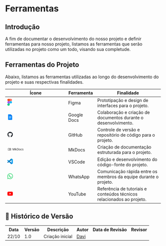 # Ferramentas

## Introdução

A fim de documentar o desenvolvimento do nosso projeto e definir ferramentas para nosso projeto, listamos as ferramentas que serão utilizadas no projeto como um todo, visando sua completude. 

## Ferramentas do Projeto

Abaixo, listamos as ferramentas utilizadas ao longo do desenvolvimento do projeto e suas respectivas finalidades.

<div align= "center">
    <table>
        <thead>
            <tr>
                <th>Ícone</th>
                <th>Ferramenta</th>
                <th>Finalidade</th>
            </tr>
        </thead>
        <tbody>
            <tr>
                <td> <img  alt="img_Figma" src="../../assets/ferramentas/figma.png" style="width: 8%; height: auto; object-fit: cover;"></td>
                <td>Figma</td>
                <td>Prototipação e design de interfaces para o projeto.</td>
            </tr>
            <tr>
                <td><img src="../../assets/ferramentas/gdocs.png"  style="width: 10%; height: auto; object-fit: cover;"></td>
                <td>Google Docs</td>
                <td>Colaboração e criação de documentos durante o desenvolvimento.</td>
            </tr>
            <tr>
                <td><img src="../../assets/ferramentas/github.png"  style="width: 10%; height: auto; object-fit: cover;"></td>
                <td>GitHub</td>
                <td>Controle de versão e repositório de código para o projeto.</td>
            </tr>
            <tr>
                <td><img src="../../assets/ferramentas/mkdocs.png" style="width: 30%; height: auto; object-fit: cover;"></td>
                <td>MkDocs</td>
                <td>Criação de documentação estruturada para o projeto.</td>
            </tr>
            <tr>
                <td><img src="../../assets/ferramentas/vscode.png" style="width: 10%; height: auto; object-fit: cover;"></td>
                <td>VSCode</td>
                <td>Edição e desenvolvimento do código-fonte do projeto.</td>
            </tr>
            <tr>
                <td><img src="../../assets/ferramentas/whatsapp.png"  style="width: 10%; height: auto; object-fit: cover;"></td>
                <td>WhatsApp</td>
                <td>Comunicação rápida entre os membros da equipe durante o projeto.</td>
            </tr>
            <tr>
                <td><img src="../../assets/ferramentas/youtube.png"  style="width: 10%; height: auto; object-fit: cover;"></td>
                <td>YouTube</td>
                <td>Referência de tutoriais e conteúdos técnicos relacionados ao projeto.</td>
            </tr>
        </tbody>
    </table>
    
</div>

## :round_pushpin: Histórico de Versão 
<div align="center">
    <table style="margin: auto;">
        <tr>
            <th>Data</th>
            <th>Versão</th>
            <th>Descrição</th>
            <th>Autor</th>
            <th>Data de Revisão</th>
            <th>Revisor</th>
        </tr>
        <tr>
            <td>22/10</td>
            <td>1.0</td>
            <td>Criação inicial</td>
            <td><a href="https://github.com/Jagaima">Davi</a></td>
            <td></td>
            <td><a href=""></a></td>
         </tr>
        </table>
    </div>
